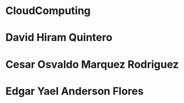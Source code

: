 # CloudComputing
# David Hiram Quintero
# Cesar Osvaldo Marquez Rodriguez
# Edgar Yael Anderson Flores
